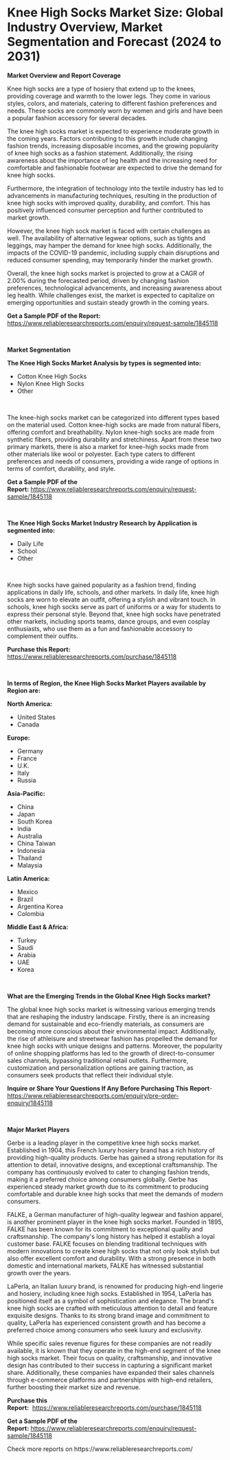 <p><h1>Knee High Socks Market Size: Global Industry Overview, Market Segmentation and Forecast (2024 to 2031)</h1></p><p><strong>Market Overview and Report Coverage</strong></p>
<p><p>Knee high socks are a type of hosiery that extend up to the knees, providing coverage and warmth to the lower legs. They come in various styles, colors, and materials, catering to different fashion preferences and needs. These socks are commonly worn by women and girls and have been a popular fashion accessory for several decades.</p><p>The knee high socks market is expected to experience moderate growth in the coming years. Factors contributing to this growth include changing fashion trends, increasing disposable incomes, and the growing popularity of knee high socks as a fashion statement. Additionally, the rising awareness about the importance of leg health and the increasing need for comfortable and fashionable footwear are expected to drive the demand for knee high socks.</p><p>Furthermore, the integration of technology into the textile industry has led to advancements in manufacturing techniques, resulting in the production of knee high socks with improved quality, durability, and comfort. This has positively influenced consumer perception and further contributed to market growth.</p><p>However, the knee high sock market is faced with certain challenges as well. The availability of alternative legwear options, such as tights and leggings, may hamper the demand for knee high socks. Additionally, the impacts of the COVID-19 pandemic, including supply chain disruptions and reduced consumer spending, may temporarily hinder the market growth.</p><p>Overall, the knee high socks market is projected to grow at a CAGR of 2.00% during the forecasted period, driven by changing fashion preferences, technological advancements, and increasing awareness about leg health. While challenges exist, the market is expected to capitalize on emerging opportunities and sustain steady growth in the coming years.</p></p>
<p><strong>Get a Sample PDF of the Report:</strong> <a href="https://www.reliableresearchreports.com/enquiry/request-sample/1845118">https://www.reliableresearchreports.com/enquiry/request-sample/1845118</a></p>
<p>&nbsp;</p>
<p><strong>Market Segmentation</strong></p>
<p><strong>The Knee High Socks Market Analysis by types is segmented into:</strong></p>
<p><ul><li>Cotton Knee High Socks</li><li>Nylon Knee High Socks</li><li>Other</li></ul></p>
<p>&nbsp;</p>
<p><p>The knee-high socks market can be categorized into different types based on the material used. Cotton knee-high socks are made from natural fibers, offering comfort and breathability. Nylon knee-high socks are made from synthetic fibers, providing durability and stretchiness. Apart from these two primary markets, there is also a market for knee-high socks made from other materials like wool or polyester. Each type caters to different preferences and needs of consumers, providing a wide range of options in terms of comfort, durability, and style.</p></p>
<p><strong>Get a Sample PDF of the Report:</strong>&nbsp;<a href="https://www.reliableresearchreports.com/enquiry/request-sample/1845118">https://www.reliableresearchreports.com/enquiry/request-sample/1845118</a></p>
<p>&nbsp;</p>
<p><strong>The Knee High Socks Market Industry Research by Application is segmented into:</strong></p>
<p><ul><li>Daily Life</li><li>School</li><li>Other</li></ul></p>
<p>&nbsp;</p>
<p><p>Knee high socks have gained popularity as a fashion trend, finding applications in daily life, schools, and other markets. In daily life, knee high socks are worn to elevate an outfit, offering a stylish and vibrant touch. In schools, knee high socks serve as part of uniforms or a way for students to express their personal style. Beyond that, knee high socks have penetrated other markets, including sports teams, dance groups, and even cosplay enthusiasts, who use them as a fun and fashionable accessory to complement their outfits.</p></p>
<p><strong>Purchase this Report:</strong>&nbsp; <a href="https://www.reliableresearchreports.com/purchase/1845118">https://www.reliableresearchreports.com/purchase/1845118</a></p>
<p>&nbsp;</p>
<p><strong>In terms of Region, the Knee High Socks Market Players available by Region are:</strong></p>
<p>
    <p> <strong> North America: </strong>
        <ul>
            <li>United States</li>
            <li>Canada</li>
        </ul>
        </p> 
    <p> <strong> Europe: </strong>
        <ul>
            <li>Germany</li>
            <li>France</li>
            <li>U.K.</li>
            <li>Italy</li>
            <li>Russia</li>
        </ul>
        </p> 
    <p> <strong> Asia-Pacific: </strong>
        <ul>
            <li>China</li>
            <li>Japan</li>
            <li>South Korea</li>
            <li>India</li>
            <li>Australia</li>
            <li>China Taiwan</li>
            <li>Indonesia</li>
            <li>Thailand</li>
            <li>Malaysia</li>
        </ul>
        </p> 
    <p> <strong> Latin America: </strong>
        <ul>
            <li>Mexico</li>
            <li>Brazil</li>
            <li>Argentina Korea</li>
            <li>Colombia</li>
        </ul>
        </p> 
    <p> <strong> Middle East & Africa: </strong>
        <ul>
            <li>Turkey</li>
            <li>Saudi</li>
            <li>Arabia</li>
            <li>UAE</li>
            <li>Korea</li>
        </ul>
    </p>
    </p>
<p>&nbsp;</p>
<p><strong>What are the Emerging Trends in the Global Knee High Socks market?</strong></p>
<p><p>The global knee high socks market is witnessing various emerging trends that are reshaping the industry landscape. Firstly, there is an increasing demand for sustainable and eco-friendly materials, as consumers are becoming more conscious about their environmental impact. Additionally, the rise of athleisure and streetwear fashion has propelled the demand for knee high socks with unique designs and patterns. Moreover, the popularity of online shopping platforms has led to the growth of direct-to-consumer sales channels, bypassing traditional retail outlets. Furthermore, customization and personalization options are gaining traction, as consumers seek products that reflect their individual style.</p></p>
<p><strong>Inquire or Share Your Questions If Any Before Purchasing This Report</strong>- <a href="https://www.reliableresearchreports.com/enquiry/pre-order-enquiry/1845118">https://www.reliableresearchreports.com/enquiry/pre-order-enquiry/1845118</a></p>
<p>&nbsp;</p>
<p><strong>Major Market Players</strong></p>
<p><p>Gerbe is a leading player in the competitive knee high socks market. Established in 1904, this French luxury hosiery brand has a rich history of providing high-quality products. Gerbe has gained a strong reputation for its attention to detail, innovative designs, and exceptional craftsmanship. The company has continuously evolved to cater to changing fashion trends, making it a preferred choice among consumers globally. Gerbe has experienced steady market growth due to its commitment to producing comfortable and durable knee high socks that meet the demands of modern consumers.</p><p>FALKE, a German manufacturer of high-quality legwear and fashion apparel, is another prominent player in the knee high socks market. Founded in 1895, FALKE has been known for its commitment to exceptional quality and craftsmanship. The company's long history has helped it establish a loyal customer base. FALKE focuses on blending traditional techniques with modern innovations to create knee high socks that not only look stylish but also offer excellent comfort and durability. With a strong presence in both domestic and international markets, FALKE has witnessed substantial growth over the years.</p><p>LaPerla, an Italian luxury brand, is renowned for producing high-end lingerie and hosiery, including knee high socks. Established in 1954, LaPerla has positioned itself as a symbol of sophistication and elegance. The brand's knee high socks are crafted with meticulous attention to detail and feature exquisite designs. Thanks to its strong brand image and commitment to quality, LaPerla has experienced consistent growth and has become a preferred choice among consumers who seek luxury and exclusivity.</p><p>While specific sales revenue figures for these companies are not readily available, it is known that they operate in the high-end segment of the knee high socks market. Their focus on quality, craftsmanship, and innovative design has contributed to their success in capturing a significant market share. Additionally, these companies have expanded their sales channels through e-commerce platforms and partnerships with high-end retailers, further boosting their market size and revenue.</p></p>
<p><strong>Purchase this Report:</strong>&nbsp;&nbsp;<a href="https://www.reliableresearchreports.com/purchase/1845118">https://www.reliableresearchreports.com/purchase/1845118</a></p>
<p></p>
<p><strong>Get a Sample PDF of the Report:</strong>&nbsp;<a href="https://www.reliableresearchreports.com/enquiry/request-sample/1845118">https://www.reliableresearchreports.com/enquiry/request-sample/1845118</a></p>
<p>Check more reports on https://www.reliableresearchreports.com/</p>